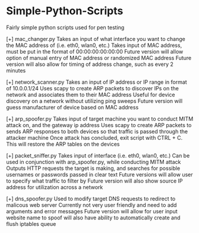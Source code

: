 # Simple-Python-Scripts
Fairly simple python scripts used for pen testing

[+] mac_changer.py
Takes an input of what interface you want to change the MAC address of (i.e. eth0, wlan0, etc.)
Takes input of MAC address, must be put in the format of 00:00:00:00:00:00
Future version will allow option of manual entry of MAC address or randomized MAC address
Future version will also allow for timing of address change, such as every 2 minutes

[+] network_scanner.py
Takes an input of IP address or IP range in format of 10.0.0.1/24
Uses scapy to create ARP packets to discover IPs on the network and associates them to their MAC address
Useful for device discovery on a network without utilizing ping sweeps
Future version will guess manufacturer of device based on MAC address

[+] arp_spoofer.py
Takes input of target machine you want to conduct MITM attack on, and the gateway ip address
Uses scapy to create ARP packets to sends ARP responses to both devices so that traffic is passed through the attacker machine
Once attack has concluded, exit script with CTRL + C. This will restore the ARP tables on the devices

[+] packet_sniffer.py
Takes input of interface (i.e. eth0, wlan0, etc.)
Can be used in conjunction with arp_spoofer.py, while conducting MITM attack
Outputs HTTP requests the target is making, and searches for possible usernames or passwords passed in clear text
Future versions will allow user to specify what traffic to filter by
Future version will also show source IP address for utilization across a network

[+] dns_spoofer.py
Used to modify target DNS requests to redirect to malicous web server
Currently not very user friendly and need to add arguments and error messages
Future version will allow for user input website name to spoof
will also have ability to automatically create and flush iptables queue

